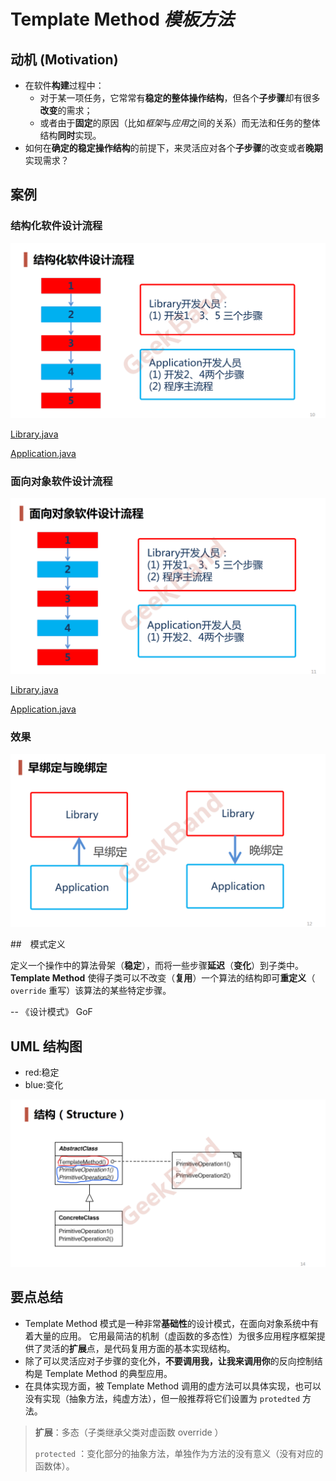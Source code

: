 # Template Method *模板方法*

## 动机 (Motivation)

* 在软件**构建**过程中：
  * 对于某一项任务，它常常有**稳定的整体操作结构**，但各个**子步骤**却有很多**改变**的需求；
  * 或者由于**固定**的原因（比如*框架*与*应用*之间的关系）而无法和任务的整体结构**同时**实现。
* 如何在**确定的稳定操作结构**的前提下，来灵活应对各个**子步骤**的改变或者**晚期**实现需求？

## 案例

### 结构化软件设计流程

![结构化软件设计流程](结构化软件设计流程.png)

[Library.java](../../../../main/java/org/tutorials/design/patterns/template_method/motivation/Library.java)

[Application.java](../../../../main/java/org/tutorials/design/patterns/template_method/motivation/Application.java)

### 面向对象软件设计流程

![面向对象软件设计流程](面向对象软件设计流程.png)

[Library.java](../../../../main/java/org/tutorials/design/patterns/template_method/pattern/Library.java)

[Application.java](../../../../main/java/org/tutorials/design/patterns/template_method/pattern/Application.java)

### 效果

![早绑定与晚绑定](早绑定与晚绑定.png)

##　模式定义

定义一个操作中的算法骨架（**稳定**），而将一些步骤**延迟**（**变化**）到子类中。
**Template Method** 使得子类可以不改变（**复用**）一个算法的结构即可**重定义**（ `override` 重写）该算法的某些特定步骤。

-- 《设计模式》 GoF

## UML 结构图

* red:稳定
* blue:变化

![UML](UML.png)

## 要点总结

* Template Method 模式是一种非常**基础性**的设计模式，在面向对象系统中有着大量的应用。
  它用最简洁的机制（虚函数的多态性）为很多应用程序框架提供了灵活的**扩展**点，是代码复用方面的基本实现结构。
* 除了可以灵活应对子步骤的变化外，**不要调用我，让我来调用你**的反向控制结构是 Template Method 的典型应用。
* 在具体实现方面，被 Template Method 调用的虚方法可以具体实现，也可以没有实现（抽象方法，纯虚方法），但一般推荐将它们设置为 `protedted` 方法。


> **扩展**：多态（子类继承父类对虚函数 override ）
> 
> `protected` ：变化部分的抽象方法，单独作为方法的没有意义（没有对应的函数体）。

